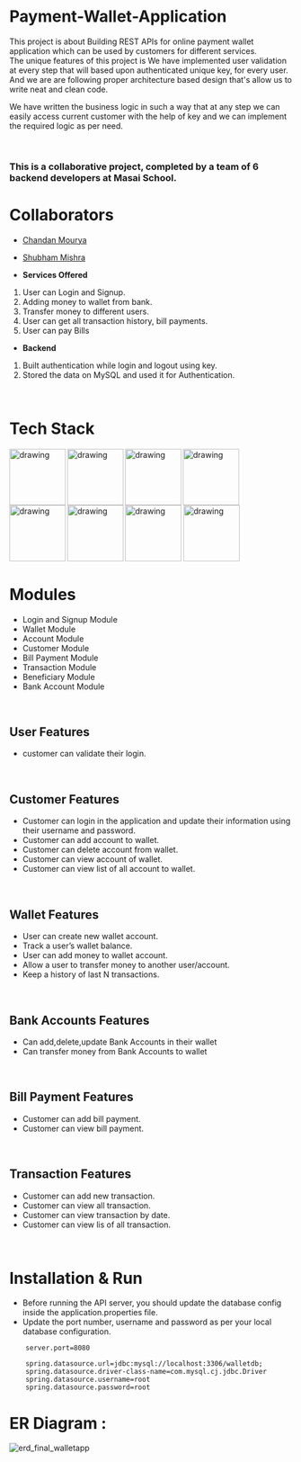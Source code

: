 # Payment-Wallet-Application
This project is about Building REST APIs for online payment wallet application which can be used by customers for  different services.    
 The unique features of this project is We have implemented user validation at every step that will based upon authenticated unique key, for every user. And we are are following proper architecture based design that's allow us to write neat and clean code.
 
 We have written the business logic in such a way that at any step we can easily access current customer with the help of key and we can implement the required logic as per need.

<br />


<!-- ![IMG-20220606-WA0000_1654520149514](https://user-images.githubusercontent.com/97912572/172801668-c693084d-0702-4017-abd2-76af65042ae7.jpg) -->



### This is a collaborative project, completed by a team of 6 backend developers at Masai School.

# Collaborators

- [Chandan Mourya](https://www.github.com/Chandan-Mourya)
- [Shubham Mishra](https://github.com/Shubham-46)

- **Services Offered**
1. User can Login and Signup.
2. Adding money to wallet from bank.
3. Transfer money to different users.
4. User can get all transaction history, bill payments.
5. User can pay Bills

- **Backend**
1. Built authentication while login and logout using key.
2. Stored the data on MySQL and used it for Authentication.


<br />


# Tech Stack

<img align="left" src="https://1000logos.net/wp-content/uploads/2020/09/Java-Logo.png" alt="drawing" width="100"/>
<img align="left"  src="https://download.logo.wine/logo/Spring_Framework/Spring_Framework-Logo.wine.png" alt="drawing" width="100"/>
<img src="https://download.logo.wine/logo/MySQL/MySQL-Logo.wine.png" alt="drawing" width="100"/>


<img align = "left" src="https://www.dariawan.com/media/images/tech-spring-boot.width-1024.png" alt="drawing" width="100"/>
<img align="left"  src="https://upload.wikimedia.org/wikipedia/commons/2/22/Hibernate_logo_a.png" alt="drawing" width="100"/>
<img  align="left" src="https://miro.medium.com/max/818/1*zc-LgogGtr7fFHF9e1M8wA.png" alt="drawing" width="100"/>

<img src="https://maven.apache.org/images/maven-logo-white-on-black.purevec.svg" alt="drawing" width="100"/>


<img src="https://zooz.github.io/predator/images/restapi.png" alt="drawing" width="100"/>



<br />





# Modules

- Login and Signup Module
- Wallet Module
- Account Module
- Customer Module
- Bill Payment Module
- Transaction Module
- Beneficiary Module
- Bank Account Module


<br />

## User Features
- customer can validate their login.


<br />


## Customer Features
- Customer can login in the application and update their information using their username and password.
- Customer can add account to wallet.
- Customer can delete account from wallet.
- Customer can view account of wallet.
- Customer can view list of all account to wallet.


<br />

## Wallet Features
- User can create new wallet account.
- Track a user’s wallet balance.
- User can add money to  wallet account.
- Allow a user to transfer money to another user/account.
- Keep a history of last N transactions.

<br />


## Bank Accounts Features
- Can add,delete,update Bank Accounts in their wallet
- Can transfer money from Bank Accounts to wallet


<br />

## Bill Payment Features
- Customer can add bill payment.
- Customer can view bill payment.



<br />

## Transaction Features
- Customer can add new transaction.
- Customer can view all transaction.
- Customer can view transaction by date.
- Customer can view lis of all transaction.



<br />

# Installation & Run
 - Before running the API server, you should update the database config inside the application.properties file.
- Update the port number, username and password as per your local database configuration.

```
    server.port=8080

    spring.datasource.url=jdbc:mysql://localhost:3306/walletdb;
    spring.datasource.driver-class-name=com.mysql.cj.jdbc.Driver
    spring.datasource.username=root
    spring.datasource.password=root
```


# ER Diagram :



![erd_final_walletapp](https://user-images.githubusercontent.com/90818364/185763697-0448e426-d5db-429f-84f6-e5774ebc9491.png)




